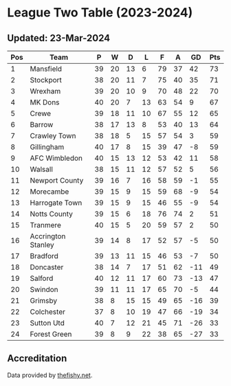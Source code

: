 # League Two Table (2023-2024)
## Updated: 23-Mar-2024

| Pos | Team | P | W | D | L | F | A | GD | Pts |
| --- | --- | --- | --- | --- | --- | --- | --- | --- | --- |
| 1 | Mansfield | 39 | 20 | 13 | 6 | 79 | 37 | 42 | 73 |
| 2 | Stockport | 38 | 20 | 11 | 7 | 75 | 40 | 35 | 71 |
| 3 | Wrexham | 39 | 20 | 10 | 9 | 70 | 48 | 22 | 70 |
| 4 | MK Dons | 40 | 20 | 7 | 13 | 63 | 54 | 9 | 67 |
| 5 | Crewe | 39 | 18 | 11 | 10 | 67 | 55 | 12 | 65 |
| 6 | Barrow | 38 | 17 | 13 | 8 | 53 | 40 | 13 | 64 |
| 7 | Crawley Town | 38 | 18 | 5 | 15 | 57 | 54 | 3 | 59 |
| 8 | Gillingham | 40 | 17 | 8 | 15 | 39 | 47 | -8 | 59 |
| 9 | AFC Wimbledon | 40 | 15 | 13 | 12 | 53 | 42 | 11 | 58 |
| 10 | Walsall | 38 | 15 | 11 | 12 | 57 | 52 | 5 | 56 |
| 11 | Newport County | 39 | 16 | 7 | 16 | 58 | 59 | -1 | 55 |
| 12 | Morecambe | 39 | 15 | 9 | 15 | 59 | 68 | -9 | 54 |
| 13 | Harrogate Town | 39 | 15 | 9 | 15 | 46 | 55 | -9 | 54 |
| 14 | Notts County | 39 | 15 | 6 | 18 | 76 | 74 | 2 | 51 |
| 15 | Tranmere | 40 | 15 | 5 | 20 | 59 | 57 | 2 | 50 |
| 16 | Accrington Stanley | 39 | 14 | 8 | 17 | 52 | 57 | -5 | 50 |
| 17 | Bradford | 39 | 13 | 11 | 15 | 46 | 53 | -7 | 50 |
| 18 | Doncaster | 38 | 14 | 7 | 17 | 51 | 62 | -11 | 49 |
| 19 | Salford | 40 | 12 | 11 | 17 | 60 | 73 | -13 | 47 |
| 20 | Swindon | 39 | 11 | 11 | 17 | 65 | 70 | -5 | 44 |
| 21 | Grimsby | 38 | 8 | 15 | 15 | 49 | 65 | -16 | 39 |
| 22 | Colchester | 37 | 8 | 10 | 19 | 47 | 66 | -19 | 34 |
| 23 | Sutton Utd | 40 | 7 | 12 | 21 | 45 | 71 | -26 | 33 |
| 24 | Forest Green | 39 | 8 | 9 | 22 | 38 | 65 | -27 | 33 |

## Accreditation 

Data provided by [thefishy.net](https://www.thefishy.net/).